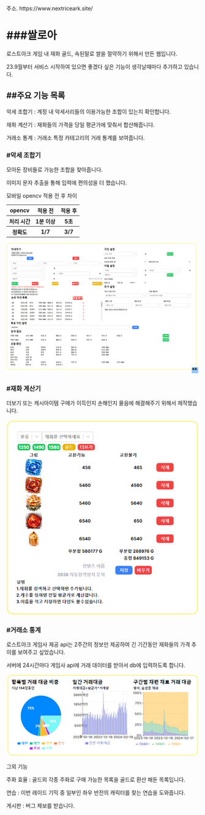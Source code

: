 <p>주소. https://www.nextriceark.site/</p>

<h1>###쌀로아</h1>

<p>로스트아크 게임 내 재화 골드, 속된말로 쌀을 절약하기 위해서 만든 웹입니다.</p>

<p>23.9월부터 서비스 시작하여 있으면 좋겠다 싶은 기능이 생각날때마다 추가하고 있습니다.</p>

<h2>##주요 기능 목록</h2>
<p>악세 조합기 : 계정 내 악세서리들의 이용가능한 조합이 있는지 확인합니다.</p>
<p>재화 계산기 : 재화들의 가격을 당일 평균가에 맞춰서 합산해줍니다.</p>
<p>거래소 통계 : 거래소 특정 카테고리의 거래 통계를 보여줍니다.</p>

<h3>#악세 조합기</h3>

<p>모아둔 장비들로 가능한 조합을 찾아줍니다.</p>
<p>이미지 문자 추출을 통해 입력에 편의성을 더 했습니다.</p>

<p>모바일 opencv 적용 전 후 차이</p>
<table>
 <tr>
   <th>opencv</th>
     <th>적용 전</th>
       <th>적용 후</th>
      </tr>
  <tr>
    <th>처리 시간</th>
      <th>1분 이상</th>
        <th>5초</th>
        </tr>
  <tr>
    <th>정확도</th>
    <th>1/7</th>
    <th>3/7</th>
  </tr>
</table>

![이미지 설명](https://github.com/nakki0404/nextriceark/blob/main/front/src/asset/png/recycle-manual.png)

<h3>#재화 계산기</h3>

<p>더보기 또는 캐시아이템 구매가 이득인지 손해인지 물음에 해결해주기 위해서 제작했습니다.</p>

![이미지 설명](https://github.com/nakki0404/nextriceark/blob/main/front/src/asset/png/caculator-manual.png)

<h3>#거래소 통계</h3>

<p>로스트아크 게임사 제공 api는 2주간의 정보만 제공하여 긴 기간동안 재화들의 가격 추이를 보여주고 싶었습니다.</p>

<p>서버에 24시간마다 게임사 api에 거래 데이터를 받아서 db에 입력하도록 합니다.</p>

![이미지 설명](https://github.com/nakki0404/nextriceark/blob/main/front/src/asset/png/statistics-manual.png)


<p>그외 기능</p>
<p>주화 효율 : 골드외 각종 주화로 구매 가능한 목록을 골드로 환산 해둔 목록입니다.</p>
<p>연습 : 이번 레이드 기믹 중 일부인 좌우 반전의 캐릭터를 찾는 연습을 도와줍니다.</p>
<p>게시판 : 버그 제보를 받습니다.</p>
